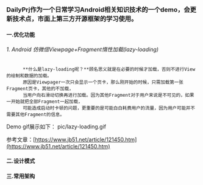 ### DailyPrj作为一个日常学习Android相关知识技术的一个demo，会更新技术点，市面上第三方开源框架的学习使用。

#### 一.优化功能

###### 1.  Android 仿微信Viewpage+Fragment惰性加载(lazy-loading)

          **什么是lazy-loading呢？**顾名思义就是在必要的时候才加载，否则不进行View的绘制和数据的加载。
          原因是Viewpager一次只会显示一个页卡，那么刚开始的时候，只需加载第一张Fragment页卡，其他的不加载，
          当用户向右滑动切换再进行加载。因为其他Fragment对于用户来说是不可见的，如果一开始就把全部Fragment一起加载，
          可能造成启动时卡顿的问题，更重要的是可能白白耗费用户的流量，因为用户可能并不需要其他Fragment的信息。

Demo gif展示如下： pic/lazy-loading.gif

参考文章：[https://www.jb51.net/article/121450.htm](https://www.jb51.net/article/121450.htm)

#### 二.设计模式

#### 三.常用架构
